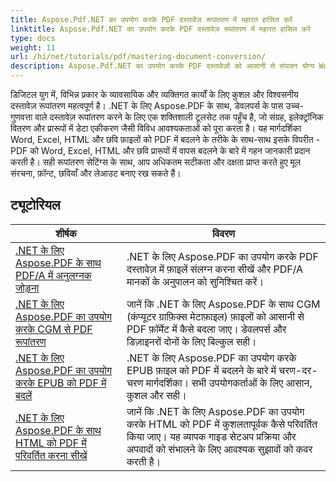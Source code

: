 ```yaml
---
title: Aspose.Pdf.NET का उपयोग करके PDF दस्तावेज़ रूपांतरण में महारत हासिल करें
linktitle: Aspose.Pdf.NET का उपयोग करके PDF दस्तावेज़ रूपांतरण में महारत हासिल करें
type: docs
weight: 11
url: /hi/net/tutorials/pdf/mastering-document-conversion/
description: Aspose.Pdf.NET का उपयोग करके PDF दस्तावेज़ों को आसानी से संपादन योग्य Word दस्तावेज़ प्रारूप में परिवर्तित करना सीखें।
---
```


डिजिटल युग में, विभिन्न प्रकार के व्यावसायिक और व्यक्तिगत कार्यों के लिए कुशल और विश्वसनीय दस्तावेज़ रूपांतरण महत्वपूर्ण है। .NET के लिए Aspose.PDF के साथ, डेवलपर्स के पास उच्च-गुणवत्ता वाले दस्तावेज़ रूपांतरण करने के लिए एक शक्तिशाली टूलसेट तक पहुँच है, जो संग्रह, इलेक्ट्रॉनिक वितरण और प्रारूपों में डेटा एकीकरण जैसी विविध आवश्यकताओं को पूरा करता है। यह मार्गदर्शिका Word, Excel, HTML और छवि फ़ाइलों को PDF में बदलने के तरीके के साथ-साथ इसके विपरीत - PDF को Word, Excel, HTML और छवि प्रारूपों में वापस बदलने के बारे में गहन जानकारी प्रदान करती है। सही रूपांतरण सेटिंग्स के साथ, आप अधिकतम सटीकता और दक्षता प्राप्त करते हुए मूल संरचना, फ़ॉन्ट, छवियाँ और लेआउट बनाए रख सकते हैं।

## ट्यूटोरियल
| शीर्षक | विवरण |
| --- | --- | 
| [.NET के लिए Aspose.PDF के साथ PDF/A में अनुलग्नक जोड़ना](./adding-attachment-to-pdfa/) | .NET के लिए Aspose.PDF का उपयोग करके PDF दस्तावेज़ में फ़ाइलें संलग्न करना सीखें और PDF/A मानकों के अनुपालन को सुनिश्चित करें। | 
| [.NET के लिए Aspose.PDF का उपयोग करके CGM से PDF रूपांतरण](./convert-cgm-to-pdf/) | जानें कि .NET के लिए Aspose.PDF के साथ CGM (कंप्यूटर ग्राफ़िक्स मेटाफ़ाइल) फ़ाइलों को आसानी से PDF फ़ॉर्मेट में कैसे बदला जाए। डेवलपर्स और डिज़ाइनरों दोनों के लिए बिल्कुल सही। |  
| [.NET के लिए Aspose.PDF का उपयोग करके EPUB को PDF में बदलें](./convert-epub-to-pdf/) | .NET के लिए Aspose.PDF का उपयोग करके EPUB फ़ाइल को PDF में बदलने के बारे में चरण-दर-चरण मार्गदर्शिका। सभी उपयोगकर्ताओं के लिए आसान, कुशल और सही। |   
| [.NET के लिए Aspose.PDF के साथ HTML को PDF में परिवर्तित करना सीखें](./mastering-html-to-pdf/) | जानें कि .NET के लिए Aspose.PDF का उपयोग करके HTML को PDF में कुशलतापूर्वक कैसे परिवर्तित किया जाए। यह व्यापक गाइड सेटअप प्रक्रिया और अपवादों को संभालने के लिए आवश्यक सुझावों को कवर करती है। |  